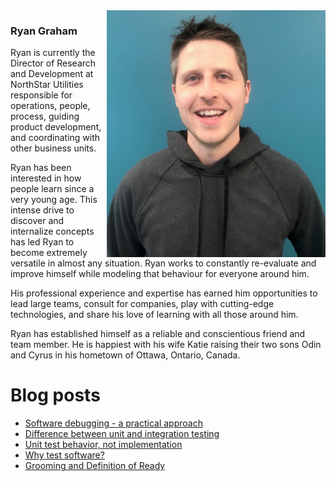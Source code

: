 <img align="right" src="https://github.com/ryanroundhouse/ryanroundhouse/blob/master/rg%20harris.jpg" alt="Ryan Graham professional photo" width=350px/>

### Ryan Graham

Ryan is currently the Director of Research and Development at NorthStar Utilities responsible for operations, people, process, guiding product development, and coordinating with other business units.

Ryan has been interested in how people learn since a very young age. This intense drive to discover and internalize concepts has led Ryan to become extremely versatile in almost any situation. Ryan works to constantly re-evaluate and improve himself while modeling that behaviour for everyone around him.

His professional experience and expertise has earned him opportunities to lead large teams, consult for companies, play with cutting-edge technologies, and share his love of learning with all those around him.

Ryan has established himself as a reliable and conscientious friend and team member. He is happiest with his wife Katie raising their two sons Odin and Cyrus in his hometown of Ottawa, Ontario, Canada.

# Blog posts

<!-- BLOG-POST-LIST:START -->

- [Software debugging - a practical approach](https://blog.ryangraham.ca/post/Software-debugging-a-practical-approach/index.html)
- [Difference between unit and integration testing](https://blog.ryangraham.ca/post/difference-between-unit-and-integration-testing/index.html)
- [Unit test behavior, not implementation](https://blog.ryangraham.ca/post/unit-test-behavior-not-implementation/index.html)
- [Why test software?](https://blog.ryangraham.ca/post/why-test-software/index.html)
- [Grooming and Definition of Ready](https://blog.ryangraham.ca/post/grooming-and-definition-of-ready/index.html)
<!-- BLOG-POST-LIST:END -->

